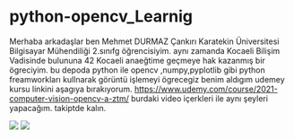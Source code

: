 # python-opencv_Learnig

Merhaba arkadaşlar ben Mehmet DURMAZ  Çankırı Karatekin Üniversitesi Bilgisayar Mühendiliği 2.sınıfg öğrencisiyim. 
aynı zamanda Kocaeli Bilişim Vadisinde bulununa 42 Kocaeli anaeğtime geçmeye hak kazanmış bir ögreciyim.
bu depoda python ile opencv ,numpy,pyplotlib gibi python freamworkları kullnarak görüntü işlemeyi ögrecegiz 
benim aldıgım udemey kursu linkini aşagıya bırakıyorum.
https://www.udemy.com/course/2021-computer-vision-opencv-a-ztm/
burdaki video içerkleri ile aynı şeyleri  yapacağım.
takiptde kalın.

<!DOCTYPE html>
<html>
<title>Online HTML Editor</title>
<head>
</head>
<body>
<img src="{https://img.shields.io/badge/Python-FFD43B?style=for-the-badge&logo=python&logoColor=blue
}" />
<img src="{https://img.shields.io/badge/OpenCV-27338e?style=for-the-badge&logo=OpenCV&logoColor=white}" />
</body>
</html>
